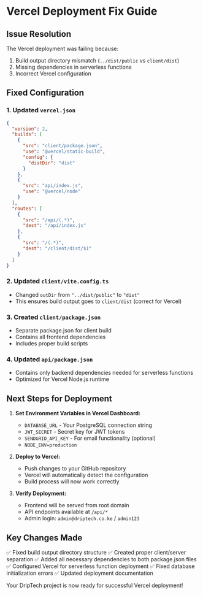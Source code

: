 # Vercel Deployment Fix Guide

## Issue Resolution

The Vercel deployment was failing because:
1. Build output directory mismatch (`../dist/public` vs `client/dist`)
2. Missing dependencies in serverless functions
3. Incorrect Vercel configuration

## Fixed Configuration

### 1. Updated `vercel.json`
```json
{
  "version": 2,
  "builds": [
    {
      "src": "client/package.json",
      "use": "@vercel/static-build",
      "config": {
        "distDir": "dist"
      }
    },
    {
      "src": "api/index.js",
      "use": "@vercel/node"
    }
  ],
  "routes": [
    {
      "src": "/api/(.*)",
      "dest": "/api/index.js"
    },
    {
      "src": "/(.*)",
      "dest": "/client/dist/$1"
    }
  ]
}
```

### 2. Updated `client/vite.config.ts`
- Changed `outDir` from `"../dist/public"` to `"dist"`
- This ensures build output goes to `client/dist` (correct for Vercel)

### 3. Created `client/package.json`
- Separate package.json for client build
- Contains all frontend dependencies
- Includes proper build scripts

### 4. Updated `api/package.json`
- Contains only backend dependencies needed for serverless functions
- Optimized for Vercel Node.js runtime

## Next Steps for Deployment

1. **Set Environment Variables in Vercel Dashboard:**
   - `DATABASE_URL` - Your PostgreSQL connection string
   - `JWT_SECRET` - Secret key for JWT tokens
   - `SENDGRID_API_KEY` - For email functionality (optional)
   - `NODE_ENV=production`

2. **Deploy to Vercel:**
   - Push changes to your GitHub repository
   - Vercel will automatically detect the configuration
   - Build process will now work correctly

3. **Verify Deployment:**
   - Frontend will be served from root domain
   - API endpoints available at `/api/*`
   - Admin login: `admin@driptech.co.ke` / `admin123`

## Key Changes Made

✅ Fixed build output directory structure
✅ Created proper client/server separation
✅ Added all necessary dependencies to both package.json files
✅ Configured Vercel for serverless function deployment
✅ Fixed database initialization errors
✅ Updated deployment documentation

Your DripTech project is now ready for successful Vercel deployment!